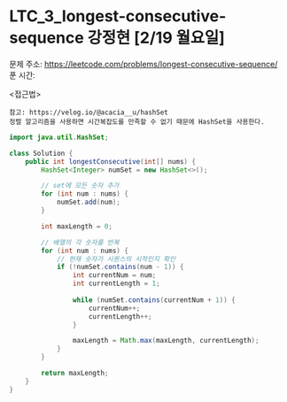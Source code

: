 #  LTC_3_longest-consecutive-sequence 강정현 [2/19 월요일] </br>
문제 주소: https://leetcode.com/problems/longest-consecutive-sequence/ </br>
푼 시간:  </br>

<접근법>
```
참고: https://velog.io/@acacia__u/hashSet
정렬 알고리즘을 사용하면 시간복잡도를 만족할 수 없기 때문에 HashSet을 사용한다.
```


```java
import java.util.HashSet;

class Solution {
    public int longestConsecutive(int[] nums) {
        HashSet<Integer> numSet = new HashSet<>();

        // set에 모든 숫자 추가
        for (int num : nums) {
            numSet.add(num);
        }

        int maxLength = 0;

        // 배열의 각 숫자를 반복
        for (int num : nums) {
            // 현재 숫자가 시퀀스의 시작인지 확인
            if (!numSet.contains(num - 1)) {
                int currentNum = num;
                int currentLength = 1;
                
                while (numSet.contains(currentNum + 1)) {
                    currentNum++;
                    currentLength++;
                }

                maxLength = Math.max(maxLength, currentLength);
            }
        }

        return maxLength;
    }
}
```
